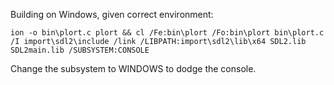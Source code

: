 Building on Windows, given correct environment:

```
ion -o bin\plort.c plort && cl /Fe:bin\plort /Fo:bin\plort bin\plort.c /I import\sdl2\include /link /LIBPATH:import\sdl2\lib\x64 SDL2.lib SDL2main.lib /SUBSYSTEM:CONSOLE
```

Change the subsystem to WINDOWS to dodge the console.
